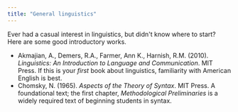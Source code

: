 ```yaml
---
title: "General linguistics"
---
```


Ever had a casual interest in linguistics, but didn't know where to start? Here are some good introductory works.

- Akmajian, A., Demers, R.A., Farmer, Ann K., Harnish, R.M. (2010). <i>Linguistics: An Introduction to Language and Communication</i>. MIT Press. If this is your <em>first</em> book about linguistics, familiarity with American English is best.
- Chomsky, N. (1965). <i>Aspects of the Theory of Syntax</i>. MIT Press. A foundational text; the first chapter, <i>Methodological Preliminaries</i> is a widely required text of beginning students in syntax.

